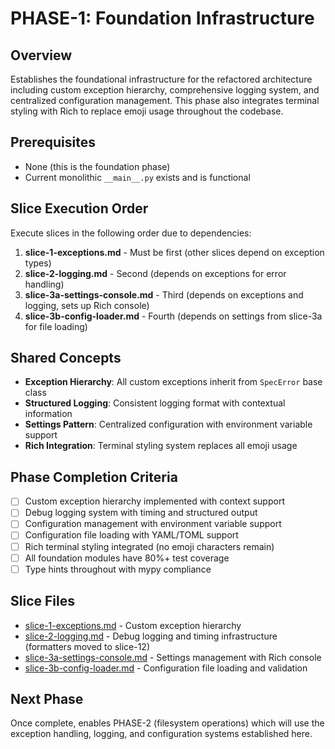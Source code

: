 # PHASE-1: Foundation Infrastructure

## Overview

Establishes the foundational infrastructure for the refactored architecture including custom exception hierarchy, comprehensive logging system, and centralized configuration management. This phase also integrates terminal styling with Rich to replace emoji usage throughout the codebase.

## Prerequisites

- None (this is the foundation phase)
- Current monolithic `__main__.py` exists and is functional

## Slice Execution Order

Execute slices in the following order due to dependencies:

1. **slice-1-exceptions.md** - Must be first (other slices depend on exception types)
2. **slice-2-logging.md** - Second (depends on exceptions for error handling)  
3. **slice-3a-settings-console.md** - Third (depends on exceptions and logging, sets up Rich console)
4. **slice-3b-config-loader.md** - Fourth (depends on settings from slice-3a for file loading)

## Shared Concepts

- **Exception Hierarchy**: All custom exceptions inherit from `SpecError` base class
- **Structured Logging**: Consistent logging format with contextual information
- **Settings Pattern**: Centralized configuration with environment variable support
- **Rich Integration**: Terminal styling system replaces all emoji usage

## Phase Completion Criteria

- [ ] Custom exception hierarchy implemented with context support
- [ ] Debug logging system with timing and structured output
- [ ] Configuration management with environment variable support  
- [ ] Configuration file loading with YAML/TOML support
- [ ] Rich terminal styling integrated (no emoji characters remain)
- [ ] All foundation modules have 80%+ test coverage
- [ ] Type hints throughout with mypy compliance

## Slice Files

- [slice-1-exceptions.md](./slice-1-exceptions.md) - Custom exception hierarchy
- [slice-2-logging.md](./slice-2-logging.md) - Debug logging and timing infrastructure (formatters moved to slice-12)
- [slice-3a-settings-console.md](./slice-3a-settings-console.md) - Settings management with Rich console
- [slice-3b-config-loader.md](./slice-3b-config-loader.md) - Configuration file loading and validation

## Next Phase

Once complete, enables PHASE-2 (filesystem operations) which will use the exception handling, logging, and configuration systems established here.